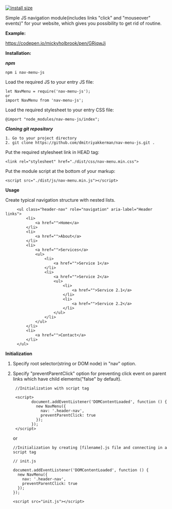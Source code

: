 [![install size](https://packagephobia.com/badge?p=nav-menu-js)](https://packagephobia.com/result?p=nav-menu-js)

Simple JS navigation module(includes links "click" and "mouseover" events)" for your website, which gives you possibility to get rid of routine.

**Example:**

  https://codepen.io/mickyholbrook/pen/GRjqwJj

**Installation:**

***npm***

    npm i nav-menu-js
    
Load the required JS to your entry JS file:

    let NavMenu = require('nav-menu-js');   
    or    
    import NavMenu from 'nav-menu-js';
    
Load the required stylesheet to your entry CSS file:
    
    @import "node_modules/nav-menu-js/index";
    
***Cloning git repository***

    1. Go to your project directory
    2. git clone https://github.com/dmitriyakkerman/nav-menu-js.git .
  
  Put the required stylesheet link in HEAD tag:
  
    <link rel="stylesheet" href="./dist/css/nav-menu.min.css">
    
  Put the module script at the bottom of your markup: 

    <script src="./dist/js/nav-menu.min.js"></script>  

**Usage**
     
Create typical navigation structure with nested lists. 
      
         <ul class="header-nav" role="navigation" aria-label="Header links">
             <li>
                 <a href="">Home</a>
             </li>
             <li>
                 <a href="">About</a>
             </li>
             <li>
                 <a href="">Services</a>
                 <ul>
                     <li>
                         <a href="">Service 1</a>
                     </li>
                     <li>
                         <a href="">Service 2</a>
                         <ul>
                             <li>
                                 <a href="">Service 2.1</a>
                             </li>
                             <li>
                                 <a href="">Service 2.2</a>
                             </li>
                         </ul>
                     </li>
                 </ul>
             </li>
             <li>
                 <a href="">Contact</a>
             </li>
         </ul>
         
**Initialization**

1. Specify root selector(string or DOM node) in "nav" option.
2. Specify "preventParentClick" option for preventing click event on parent links which have child elements("false" by default).
 
        //Initialization with script tag
 
        <script>
               document.addEventListener('DOMContentLoaded', function () {
                 new NavMenu({
                   nav: '.header-nav',
                   preventParentClick: true
                 });
               });
        </script>
        
    or
    
       //Initialization by creating [filename].js file and connecting in a script tag
        
       // init.js
        
       document.addEventListener('DOMContentLoaded', function () {
         new NavMenu({
           nav: '.header-nav',
           preventParentClick: true
         });
       }); 
       
       <script src="init.js"></script>
    
    